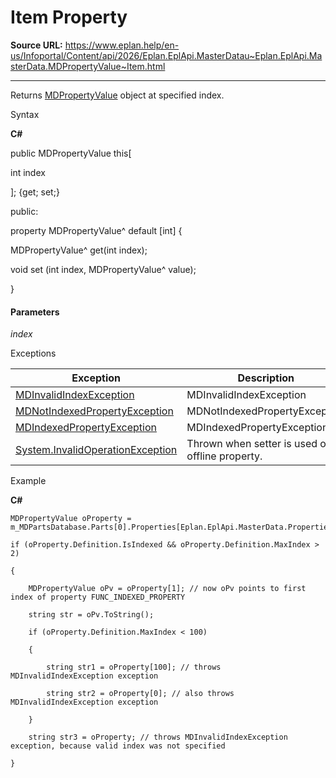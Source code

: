 # Item Property

**Source URL:** https://www.eplan.help/en-us/Infoportal/Content/api/2026/Eplan.EplApi.MasterDatau~Eplan.EplApi.MasterData.MDPropertyValue~Item.html

---

Returns [MDPropertyValue](Eplan.EplApi.MasterDatau~Eplan.EplApi.MasterData.MDPropertyValue.html) object at specified index.

Syntax

**C#**



public MDPropertyValue this[ 

   int index

]; {get; set;}

public:

property MDPropertyValue^ default [int] {

   MDPropertyValue^ get(int index);

   void set (int index, MDPropertyValue^ value);

}


#### Parameters

*index*

Exceptions

| Exception | Description |
| --- | --- |
| [MDInvalidIndexException](Eplan.EplApi.MasterDatau~Eplan.EplApi.MasterData.MDInvalidIndexException.html) | MDInvalidIndexException |
| [MDNotIndexedPropertyException](Eplan.EplApi.MasterDatau~Eplan.EplApi.MasterData.MDNotIndexedPropertyException.html) | MDNotIndexedPropertyException |
| [MDIndexedPropertyException](Eplan.EplApi.MasterDatau~Eplan.EplApi.MasterData.MDIndexedPropertyException.html) | MDIndexedPropertyException |
| [System.InvalidOperationException](#) | Thrown when setter is used on offline property. |

Example

**C#**

```
MDPropertyValue oProperty = m_MDPartsDatabase.Parts[0].Properties[Eplan.EplApi.MasterData.Properties.MDPartsDatabaseItem.ARTICLE_HEIGHT];

if (oProperty.Definition.IsIndexed && oProperty.Definition.MaxIndex > 2)

{                    

	MDPropertyValue oPv = oProperty[1]; // now oPv points to first index of property FUNC_INDEXED_PROPERTY

	string str = oPv.ToString();

	if (oProperty.Definition.MaxIndex < 100)

	{

		string str1 = oProperty[100]; // throws MDInvalidIndexException exception

		string str2 = oProperty[0]; // also throws MDInvalidIndexException exception

	}

	string str3 = oProperty; // throws MDInvalidIndexException exception, because valid index was not specified

}
```

